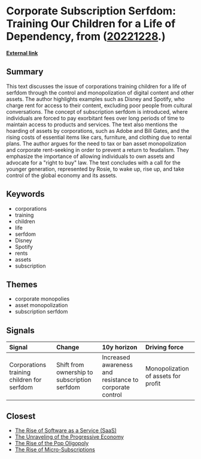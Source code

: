 # __Corporate Subscription Serfdom: Training Our Children for a Life of Dependency__, from ([20221228](https://kghosh.substack.com/p/20221228).)

__[External link](https://survivingtomorrow.org/corporations-are-training-our-children-for-a-life-of-serfdom-548f355d0d03)__



## Summary

This text discusses the issue of corporations training children for a life of serfdom through the control and monopolization of digital content and other assets. The author highlights examples such as Disney and Spotify, who charge rent for access to their content, excluding poor people from cultural conversations. The concept of subscription serfdom is introduced, where individuals are forced to pay exorbitant fees over long periods of time to maintain access to products and services. The text also mentions the hoarding of assets by corporations, such as Adobe and Bill Gates, and the rising costs of essential items like cars, furniture, and clothing due to rental plans. The author argues for the need to tax or ban asset monopolization and corporate rent-seeking in order to prevent a return to feudalism. They emphasize the importance of allowing individuals to own assets and advocate for a "right to buy" law. The text concludes with a call for the younger generation, represented by Rosie, to wake up, rise up, and take control of the global economy and its assets.

## Keywords

* corporations
* training
* children
* life
* serfdom
* Disney
* Spotify
* rents
* assets
* subscription

## Themes

* corporate monopolies
* asset monopolization
* subscription serfdom

## Signals

| Signal                                     | Change                                       | 10y horizon                                             | Driving force                       |
|:-------------------------------------------|:---------------------------------------------|:--------------------------------------------------------|:------------------------------------|
| Corporations training children for serfdom | Shift from ownership to subscription serfdom | Increased awareness and resistance to corporate control | Monopolization of assets for profit |

## Closest

* [The Rise of Software as a Service (SaaS)](62f0c80f0091e9b15465cd516137b05e)
* [The Unraveling of the Progressive Economy](f4ea5244ccafd654e5955673b0ee3976)
* [The Rise of the Pop Oligopoly](317aa39c987f1d5e3509dbc5e50c8bb3)
* [The Rise of Micro-Subscriptions](01dd20372573227317c7126faacfec9b)